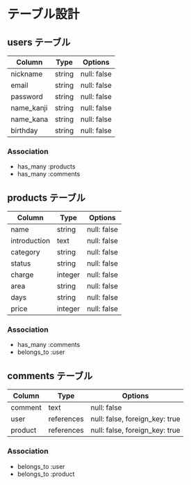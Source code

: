 # テーブル設計

## users テーブル

| Column     | Type   | Options     |
| ---------- | ------ | ----------- |
| nickname   | string | null: false |
| email      | string | null: false |
| password   | string | null: false |
| name_kanji | string | null: false |
| name_kana  | string | null: false |
| birthday   | string | null: false |

### Association

- has_many :products
- has_many :comments


## products テーブル

| Column       | Type    | Options     |
| ------------ | ------- | ----------- |
| name         | string  | null: false |
| introduction | text    | null: false |
| category     | string  | null: false |
| status       | string  | null: false |
| charge       | integer | null: false |
| area         | string  | null: false |
| days         | string  | null: false |
| price        | integer | null: false |

### Association

- has_many :comments
- belongs_to :user



## comments テーブル

| Column  | Type       | Options                        |
| ------- | ---------- | ------------------------------ |
| comment | text       | null: false                    |
| user    | references | null: false, foreign_key: true |
| product | references | null: false, foreign_key: true |

### Association

- belongs_to :user
- belongs_to :product



